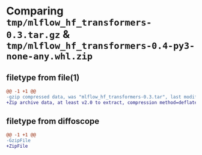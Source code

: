 # Comparing `tmp/mlflow_hf_transformers-0.3.tar.gz` & `tmp/mlflow_hf_transformers-0.4-py3-none-any.whl.zip`

## filetype from file(1)

```diff
@@ -1 +1 @@
-gzip compressed data, was "mlflow_hf_transformers-0.3.tar", last modified: Mon Jan 16 15:36:48 2023, max compression
+Zip archive data, at least v2.0 to extract, compression method=deflate
```

## filetype from diffoscope

```diff
@@ -1 +1 @@
-GzipFile
+ZipFile
```

